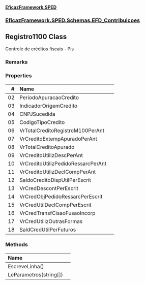 #### [EficazFramework.SPED](EficazFrameworkSPED.md 'EficazFramework SPED')
### [EficazFramework.SPED.Schemas.EFD_Contribuicoes](EficazFramework.SPED.Schemas.EFD_Contribuicoes.md 'EficazFramework.SPED.Schemas.EFD_Contribuicoes')

## Registro1100 Class

Controle de créditos fiscais - Pis

### Remarks
### Properties

| # | Name | |
| ---: | :--- | :--- |
| 02 | PeriodoApuracaoCredito |  |
| 03 | IndicadorOrigemCredito |  |
| 04 | CNPJSucedida |  |
| 05 | CodigoTipoCredito |  |
| 06 | VrTotalCreditoRegistroM100PerAnt |  |
| 07 | VrCreditoExtempApuradoPerAnt |  |
| 08 | VrTotalCreditoApurado |  |
| 09 | VrCreditoUtilizDescPerAnt |  |
| 10 | VrCreditoUtilizPedidoRessarcPerAnt |  |
| 11 | VrCreditoUtilizDeclCompPerAnt |  |
| 12 | SaldoCreditoDispUtilPerEscrit |  |
| 13 | VrCredDescontPerEscrit |  |
| 14 | VrCredObjPedidoRessarcPerEscrit |  |
| 15 | VrCredUtilDeclCompPerEscrit |  |
| 16 | VrCredTransfCisaoFusaoIncorp |  |
| 17 | VrCredUtilizOutrasFormas |  |
| 18 | SaldCredUtilPerFuturos |  |
### Methods

| Name | |
| :--- | :--- |
| EscreveLinha() |  |
| LeParametros(string[]) |  |
